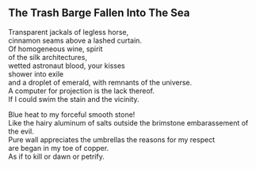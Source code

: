 The Trash Barge Fallen Into The Sea
-----------------------------------
Transparent jackals of legless horse,  
cinnamon seams above a lashed curtain.  
Of homogeneous wine, spirit  
of the silk architectures,  
wetted astronaut blood, your kisses  
shower into exile  
and a droplet of emerald, with remnants of the universe.  
A computer for projection is the lack thereof.  
If I could swim the stain and the vicinity.  
  
Blue heat to my forceful smooth stone!  
Like the hairy aluminum of salts outside the brimstone embarassement of the evil.  
Pure wall appreciates the umbrellas the reasons for my respect  
are began in my toe of copper.  
As if to kill or dawn or petrify.  
